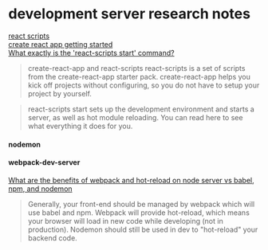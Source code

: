 # development server research notes

[react scripts](https://www.npmjs.com/package/react-scripts)   
[create react app getting started](https://facebook.github.io/create-react-app/docs/getting-started)   
[What exactly is the 'react-scripts start' command?](https://stackoverflow.com/questions/50722133/what-exactly-is-the-react-scripts-start-command)   
>create-react-app and react-scripts
react-scripts is a set of scripts from the create-react-app starter pack. create-react-app helps you kick off projects without configuring, so you do not have to setup your project by yourself.

>react-scripts start sets up the development environment and starts a server, as well as hot module reloading. You can read here to see what everything it does for you.

#### nodemon


#### webpack-dev-server
[What are the benefits of webpack and hot-reload on node server vs babel, npm, and nodemon](https://hashnode.com/post/what-are-the-benefits-of-webpack-and-hot-reload-on-node-server-vs-babel-npm-and-nodemon-cj9woomkm00g1jswt62i2wme1)   

>Generally, your front-end should be managed by webpack which will use babel and npm. Webpack will provide hot-reload, which means your browser will load in new code while developing (not in production). Nodemon should still be used in dev to "hot-reload" your backend code.
